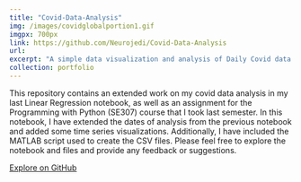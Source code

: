 ```yaml
---
title: "Covid-Data-Analysis"
img: /images/covidglobalportion1.gif
imgpx: 700px
link: https://github.com/Neurojedi/Covid-Data-Analysis
url: 
excerpt: "A simple data visualization and analysis of Daily Covid data provided by John Hopkins University."
collection: portfolio
---
```


This repository contains an extended work on my covid data analysis in my last Linear Regression notebook, as well as an assignment for the Programming with Python (SE307) course that I took last semester. In this notebook, I have extended the dates of analysis from the previous notebook and added some time series visualizations. Additionally, I have included the MATLAB script used to create the CSV files. Please feel free to explore the notebook and files and provide any feedback or suggestions.


[Explore on GitHub](https://github.com/Neurojedi/Covid-Data-Analysis)
